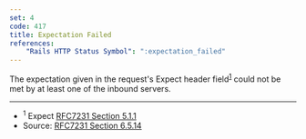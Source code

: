 ```yaml
---
set: 4
code: 417
title: Expectation Failed
references:
    "Rails HTTP Status Symbol": ":expectation_failed"
---
```


The expectation given in the request's Expect header field<sup>[1](#ref-1)</sup>
could not be met by at least one of the inbound servers.

---

* <span id="ref-1"><sup>1</sup> Expect [RFC7231 Section 5.1.1][2]</span>
* Source: [RFC7231 Section 6.5.14][1]

[1]: <http://tools.ietf.org/html/rfc7231#section-6.5.14>
[2]: <http://tools.ietf.org/html/rfc7231#section-5.1.1>
